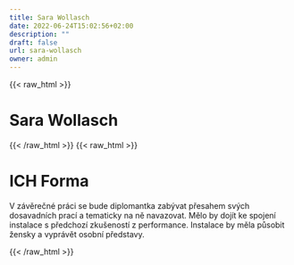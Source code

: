 ```yaml
---
title: Sara Wollasch
date: 2022-06-24T15:02:56+02:00
description: ""
draft: false
url: sara-wollasch
owner: admin
---
```

{{< raw_html >}}
<h1 id="sara-wollasch">Sara Wollasch</h1>
{{< /raw_html >}}
<!-- SECTION BREAK -->
{{< raw_html >}}
<h1 class="b-detail__title">ICH Forma</h1>
<p>V z&aacute;věrečn&eacute; pr&aacute;ci se bude diplomantka zab&yacute;vat přesahem sv&yacute;ch dosavadn&iacute;ch prac&iacute; a tematicky na ně navazovat. Mělo by doj&iacute;t ke spojen&iacute; instalace s předchoz&iacute; zku&scaron;enost&iacute; z performance. Instalace by měla působit žensky a vypr&aacute;vět osobn&iacute; představy.</p>
{{< /raw_html >}}
